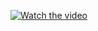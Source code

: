 [![Watch the video](https://img.youtube.com/vi/HlnPBX3IPFk/hqdefault.jpg)](https://youtu.be/HlnPBX3IPFk)
